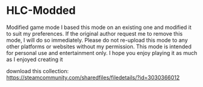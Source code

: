 # HLC-Modded
Modified game mode 
 I based this mode on an existing one and modified it to suit my preferences. If the original author request me to remove this mode, I will do so immediately. Please do not re-upload this mode to any other platforms or websites without my permission. This mode is intended for personal use and entertainment only. I hope you enjoy playing it as much as I enjoyed creating it


download this collection:
https://steamcommunity.com/sharedfiles/filedetails/?id=3030366012
